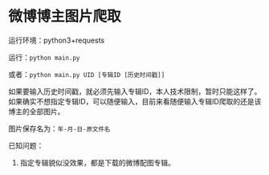 # 微博博主图片爬取

运行环境：python3+requests

运行：`python main.py`

或者：`python main.py UID [专辑ID [历史时间戳]]` 

如果要输入历史时间戳，就必须先输入专辑ID，本人技术限制，暂时只能这样了。如果确实不想指定专辑ID，可以随便输入，目前来看随便输入专辑ID爬取的还是该博主的全部图片。

图片保存名为：`年-月-日-原文件名`

已知问题：

1. 指定专辑貌似没效果，都是下载的微博配图专辑。